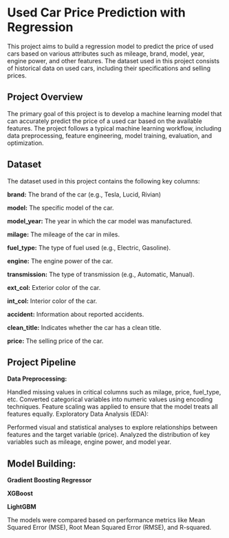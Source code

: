 
# Used Car Price Prediction with Regression
This project aims to build a regression model to predict the price of used cars based on various attributes such as mileage, brand, model, year, engine power, and other features. The dataset used in this project consists of historical data on used cars, including their specifications and selling prices.

## Project Overview

The primary goal of this project is to develop a machine learning model that can accurately predict the price of a used car based on the available features. The project follows a typical machine learning workflow, including data preprocessing, feature engineering, model training, evaluation, and optimization.

## Dataset

The dataset used in this project contains the following key columns:


**brand:** The brand of the car (e.g., Tesla, Lucid, Rivian)

**model:** The specific model of the car.

**model_year:** The year in which the car model was manufactured.

**milage:** The mileage of the car in miles.

**fuel_type:** The type of fuel used (e.g., Electric, Gasoline).

**engine:** The engine power of the car.

**transmission:** The type of transmission (e.g., Automatic, Manual).

**ext_col:** Exterior color of the car.

**int_col:** Interior color of the car.

**accident:** Information about reported accidents.

**clean_title:** Indicates whether the car has a clean title.

**price:** The selling price of the car.

## Project Pipeline

**Data Preprocessing:**

Handled missing values in critical columns such as milage, price, fuel_type, etc.
Converted categorical variables into numeric values using encoding techniques.
Feature scaling was applied to ensure that the model treats all features equally.
Exploratory Data Analysis (EDA):

Performed visual and statistical analyses to explore relationships between features and the target variable (price).
Analyzed the distribution of key variables such as mileage, engine power, and model year.

## Model Building:

**Gradient Boosting Regressor**

**XGBoost**

**LightGBM**

The models were compared based on performance metrics like Mean Squared Error (MSE), Root Mean Squared Error (RMSE), and R-squared.
